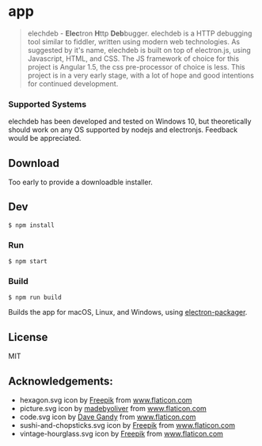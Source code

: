 # app

> elechdeb - **Elec**tron **H**ttp **Deb**bugger.
elechdeb is a HTTP debugging tool similar to fiddler, written using modern web technologies. As suggested by it's name, elechdeb is built on top of electron.js, using Javascript, HTML, and CSS.
The JS framework of choice for this project is Angular 1.5, the css pre-processor of choice is less. This project is in a very early stage, with a lot of hope and good intentions for continued development.


### Supported Systems
elechdeb has been developed and tested on Windows 10, but theoretically should work on any OS supported by nodejs and electronjs. Feedback would be appreciated.


## Download

Too early to provide a downloadble installer.  


## Dev

```
$ npm install
```

### Run

```
$ npm start
```

### Build

```
$ npm run build
```

Builds the app for macOS, Linux, and Windows, using [electron-packager](https://github.com/electron-userland/electron-packager).


## License

MIT

## Acknowledgements:

* hexagon.svg icon by [Freepik](http://www.flaticon.com/authors/freepik) from www.flaticon.com
* picture.svg icon by [madebyoliver](http://www.flaticon.com/authors/madebyoliver) from www.flaticon.com
* code.svg icon by [Dave Gandy](http://www.flaticon.com/authors/dave-gandy) from www.flaticon.com
* sushi-and-chopsticks.svg icon by [Freepik](http://www.flaticon.com/authors/freepik) from www.flaticon.com
* vintage-hourglass.svg icon by [Freepik](http://www.flaticon.com/authors/freepik) from www.flaticon.com
